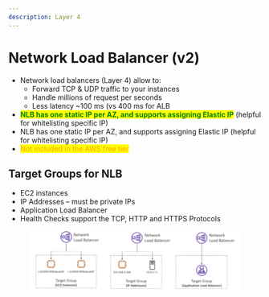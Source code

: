```yaml
---
description: Layer 4
---
```


# Network Load Balancer (v2)

* Network load balancers (Layer 4) allow to:&#x20;
  * Forward TCP & UDP traffic to your instances&#x20;
  * Handle millions of request per seconds&#x20;
  * Less latency \~100 ms (vs 400 ms for ALB
* <mark style="color:green;">**NLB has one static IP per AZ, and supports assigning Elastic IP**</mark> (helpful for whitelisting specific IP)
* NLB has one static IP per AZ, and supports assigning Elastic IP (helpful for whitelisting specific IP)
* <mark style="color:orange;">Not included in the AWS free tier</mark>

## Target Groups for NLB

* EC2 instances&#x20;
* IP Addresses – must be private IPs&#x20;
* Application Load Balancer&#x20;
* Health Checks support the TCP, HTTP and HTTPS Protocols

<figure><img src="../../../.gitbook/assets/image (8).png" alt=""><figcaption></figcaption></figure>

